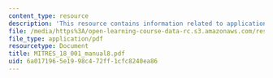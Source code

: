 ```yaml
---
content_type: resource
description: 'This resource contains information related to applications of the integral. '
file: /media/https%3A/open-learning-course-data-rc.s3.amazonaws.com/res-18-001-calculus-online-textbook-spring-2005/6a0171965e1998c472ff1cfc8240ea86_MITRES_18_001_manual8.pdf
file_type: application/pdf
resourcetype: Document
title: MITRES_18_001_manual8.pdf
uid: 6a017196-5e19-98c4-72ff-1cfc8240ea86
---
```

